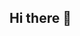 ## Hi there 👋

<!--
**MpriCGI/MpriCGI** is a ✨ _special_ ✨ repository because its `README.md` (this file) appears on your GitHub profile.

I am currently taking the MS Learn course - GitHub Overview - https://learn.microsoft.com/en-us/training/modules/introduction-to-github/
